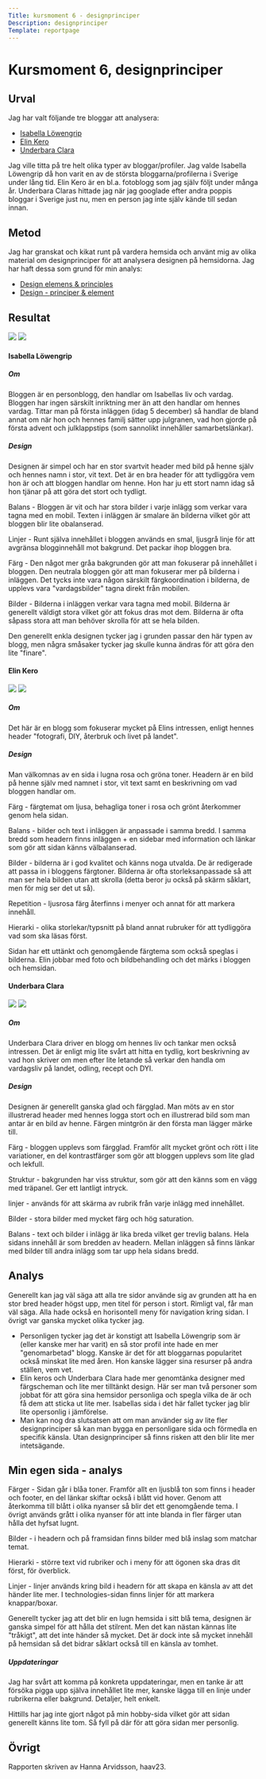 ```yaml
---
Title: kursmoment 6 - designprinciper
Description: designprinciper
Template: reportpage
---
```


Kursmoment 6, designprinciper
===============

Urval
------------

Jag har valt följande tre bloggar att analysera:
* [Isabella Löwengrip](https://damernasvarld.expressen.se/blogg/isabellalowengrip/)
* [Elin Kero](https://elinkero.se/senaste/)
* [Underbara Clara](https://underbaraclaras.se/)

Jag ville titta på tre helt olika typer av bloggar/profiler. Jag valde Isabella Löwengrip då hon varit en av de största bloggarna/profilerna i Sverige under lång tid. Elin Kero är en bl.a. fotoblogg som jag själv följt under många år. Underbara Claras hittade jag när jag googlade efter andra poppis bloggar i Sverige just nu, men en person jag inte själv kände till sedan innan.

Metod
-----------
Jag har granskat och kikat runt på vardera hemsida och använt mig av olika material om designprinciper för att analysera designen på hemsidorna. Jag har haft dessa som grund för min analys:

* [Design elemens & principles](https://www.canva.com/learn/design-elements-principles/)
* [Design - principer & element](https://www.youtube.com/playlist?list=PLKtP9l5q3ce-oz7aoBkk-oEn4xzGbtqxU)

Resultat
-----------
<div class="blog-div">
<img src="%base_url%/image/kmom06/isabella1.png">
<img src="%base_url%/image/kmom06/isabella2.png">
</div>

#### Isabella Löwengrip
##### Om
Bloggen är en personblogg, den handlar om Isabellas liv och vardag. Bloggen har ingen särskilt inriktning mer än att den handlar om hennes vardag. Tittar man på första inläggen (idag 5 december) så handlar de bland annat om när hon och hennes familj sätter upp julgranen, vad hon gjorde på första advent och julklappstips (som sannolikt innehåller samarbetslänkar).

##### Design
Designen är simpel och har en stor svartvit header med bild på henne själv och hennes namn i stor, vit text. Det är en bra header för att tydliggöra vem hon är och att bloggen handlar om henne. Hon har ju ett stort namn idag så hon tjänar på att göra det stort och tydligt. 

Balans - Bloggen är vit och har stora bilder i varje inlägg som verkar vara tagna med en mobil. Texten i inläggen är smalare än bilderna vilket gör att bloggen blir lite obalanserad. 

Linjer - Runt själva innehållet i bloggen används en smal, ljusgrå linje för att avgränsa blogginnehåll mot bakgrund. Det packar ihop bloggen bra.

Färg - Den något mer gråa bakgrunden gör att man fokuserar på innehållet i bloggen. Den neutrala bloggen gör att man fokuserar mer på bilderna i inläggen. Det tycks inte vara någon särskilt färgkoordination i bilderna, de upplevs vara "vardagsbilder" tagna direkt från mobilen. 

Bilder - Bilderna i inläggen verkar vara tagna med mobil. Bilderna är generellt väldigt stora vilket gör att fokus dras mot dem. Bilderna är ofta såpass stora att man behöver skrolla för att se hela bilden. 

Den generellt enkla designen tycker jag i grunden passar den här typen av blogg, men några småsaker tycker jag skulle kunna ändras för att göra den lite "finare".

#### Elin Kero
<div class="blog-div">
<img src="%base_url%/image/kmom06/elin1.png">
<img src="%base_url%/image/kmom06/elin2.png">
</div>

##### Om
Det här är en blogg som fokuserar mycket på Elins intressen, enligt hennes header "fotografi, DIY, återbruk och livet på landet". 

##### Design
Man välkomnas av en sida i lugna rosa och gröna toner. Headern är en bild på henne själv med namnet i stor, vit text samt en beskrivning om vad bloggen handlar om.

Färg - färgtemat om ljusa, behagliga toner i rosa och grönt återkommer genom hela sidan. 

Balans - bilder och text i inläggen är anpassade i samma bredd. I samma bredd som headern finns inläggen + en sidebar med information och länkar som gör att sidan känns välbalanserad. 

Bilder - bilderna är i god kvalitet och känns noga utvalda. De är redigerade att passa in i bloggens färgtoner. Bilderna är ofta storleksanpassade så att man ser hela bilden utan att skrolla (detta beror ju också på skärm såklart, men för mig ser det ut så).

Repetition - ljusrosa färg återfinns i menyer och annat för att markera innehåll. 

Hierarki - olika storlekar/typsnitt på bland annat rubruker för att tydliggöra vad som ska läsas först. 

Sidan har ett uttänkt och genomgående färgtema som också speglas i bilderna. Elin jobbar med foto och bildbehandling och det märks i bloggen och hemsidan.

#### Underbara Clara
<div class="blog-div">
<img src="%base_url%/image/kmom06/clara1.png">
<img src="%base_url%/image/kmom06/clara2.png">
</div>

##### Om
Underbara Clara driver en blogg om hennes liv och tankar men också intressen. Det är enligt mig lite svårt att hitta en tydlig, kort beskrivning av vad hon skriver om men efter lite letande så verkar den handla om vardagsliv på landet, odling, recept och DYI. 

##### Design
Designen är generellt ganska glad och färgglad. Man möts av en stor illustrerad header med hennes logga stort och en illustrerad bild som man antar är en bild av henne. Färgen mintgrön är den första man lägger märke till.

Färg - bloggen upplevs som färgglad. Framför allt mycket grönt och rött i lite variationer, en del kontrastfärger som gör att bloggen upplevs som lite glad och lekfull. 

Struktur - bakgrunden har viss struktur, som gör att den känns som en vägg med träpanel. Ger ett lantligt intryck. 

linjer - används för att skärma av rubrik från varje inlägg med innehållet. 

Bilder - stora bilder med mycket färg och hög saturation. 

Balans - text och bilder i inlägg är lika breda vilket ger trevlig balans. Hela sidans innehåll är som bredden av headern. Mellan inläggen så finns länkar med bilder till andra inlägg som tar upp hela sidans bredd. 

Analys
---------
Generellt kan jag väl säga att alla tre sidor använde sig av grunden att ha en stor bred header högst upp, men titel för person i stort. Rimligt val, får man väl säga. Alla hade också en horisontell meny för navigation kring sidan. I övrigt var ganska mycket olika tycker jag.
- Personligen tycker jag det är konstigt att Isabella Löwengrip som är (eller kanske mer har varit) en så stor profil inte hade en mer "genomarbetad" blogg. Kanske är det för att bloggarnas popularitet också minskat lite med åren. Hon kanske lägger sina resurser på andra ställen, vem vet.
- Elin keros och Underbara Clara hade mer genomtänka designer med färgscheman och lite mer tilltänkt design. Här ser man två personer som jobbat för att göra sina hemsidor personliga och spegla vilka de är och få dem att sticka ut lite mer. Isabellas sida i det här fallet tycker jag blir lite opersonlig i jämförelse. 
- Man kan nog dra slutsatsen att om man använder sig av lite fler designprinciper så kan man bygga en personligare sida och förmedla en specifik känsla. Utan designprinciper så finns risken att den blir lite mer intetsägande. 

Min egen sida - analys
-----------
Färger - Sidan går i blåa toner. Framför allt en ljusblå ton som finns i header och footer, en del länkar skiftar också i blått vid hover. Genom att återkomma till blått i olika nyanser så blir det ett genomgående tema. I övrigt används grått i olika nyanser för att inte blanda in fler färger utan hålla det hyfsat lugnt.

Bilder - i headern och på framsidan finns bilder med blå inslag som matchar temat.

Hierarki - större text vid rubriker och i meny för att ögonen ska dras dit först, för överblick. 

Linjer - linjer används kring bild i headern för att skapa en känsla av att det händer lite mer. I technologies-sidan finns linjer för att markera knappar/boxar. 

Generellt tycker jag att det blir en lugn hemsida i sitt blå tema, designen är ganska simpel för att hålla det stilrent. Men det kan nästan kännas lite "tråkigt", att det inte händer så mycket. Det är dock inte så mycket innehåll på hemsidan så det bidrar såklart också till en känsla av tomhet. 

##### Uppdateringar
Jag har svårt att komma på konkreta uppdateringar, men en tanke är att försöka pigga upp själva innehållet lite mer, kanske lägga till en linje under rubrikerna eller bakgrund. Detaljer, helt enkelt.

Hittills har jag inte gjort något på min hobby-sida vilket gör att sidan generellt känns lite tom. Så fyll på där för att göra sidan mer personlig. 

Övrigt
--------
Rapporten skriven av Hanna Arvidsson, haav23.